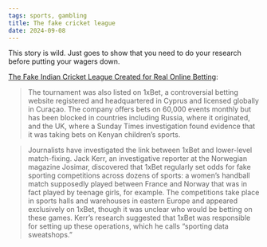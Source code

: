 ```yaml
---
tags: sports, gambling
title: The fake cricket league
date: 2024-09-08
---
```


This story is wild. Just goes to show that you need to do your research before putting your wagers down.

[The Fake Indian Cricket League Created for Real Online Betting](https://www.bloomberg.com/news/features/2024-08-11/the-fake-indian-cricket-league-created-for-real-online-betting):

> The tournament was also listed on 1xBet, a controversial betting website registered and headquartered in Cyprus and licensed globally in Curaçao. The company offers bets on 60,000 events monthly but has been blocked in countries including Russia, where it originated, and the UK, where a Sunday Times investigation found evidence that it was taking bets on Kenyan children’s sports.

> Journalists have investigated the link between 1xBet and lower-level match-fixing. Jack Kerr, an investigative reporter at the Norwegian magazine Josimar, discovered that 1xBet regularly set odds for fake sporting competitions across dozens of sports: a women’s handball match supposedly played between France and Norway that was in fact played by teenage girls, for example. The competitions take place in sports halls and warehouses in eastern Europe and appeared exclusively on 1xBet, though it was unclear who would be betting on these games. Kerr’s research suggested that 1xBet was responsible for setting up these operations, which he calls “sporting data sweatshops.”